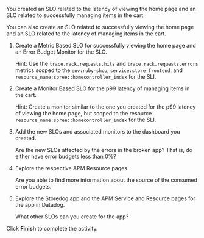 You created an SLO related to the latency of viewing the home page and an SLO related to successfully managing items in the cart.

You can also create an SLO related to successfully viewing the home page and an SLO related to the latency of managing items in the cart.

1. Create a Metric Based SLO for successfully viewing the home page and an Error Budget Monitor for the SLO.

   Hint: Use the `trace.rack.requests.hits` and `trace.rack.requests.errors` metrics scoped to the `env:ruby-shop`, `service:store-frontend`, and `resource_name:spree::homecontroller_index` for the SLI.

2. Create a Monitor Based SLO for the p99 latency of managing items in the cart.

   Hint: Create a monitor similar to the one you created for the p99 latency of viewing the home page, but scoped to the resource `resource_name:spree::homecontroller_index` for the SLI.

3. Add the new SLOs and associated monitors to the dashboard you created.

   Are the new SLOs affected by the errors in the broken app? That is, do either have error budgets less than 0%?

4. Explore the respective APM Resource pages. 

   Are you able to find more information about the source of the consumed error budgets.

5. Explore the Storedog app and the APM Service and Resource pages for the app in Datadog. 

   What other SLOs can you create for the app?

Click **Finish** to complete the activity.

